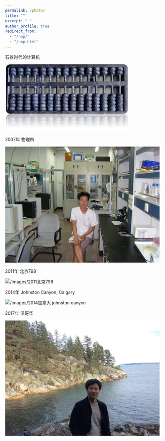 ```yaml
---
permalink: /photo/
title: ""
excerpt: " "
author_profile: true
redirect_from: 
  - "/nmp/"
  - "/nmp.html"
---
```


石器时代的计算机

<img src="/images/算盘.jpg" alt="/images/算盘" width="400"/>

2007年 物理所

<img src="/images/2007.JPG" alt="/images/2007物理所" width="500"/>

2011年 北京798

<img src="/images/2011北京798.JPG" alt="/images/2011北京798" width="500"/>

2014年 Johnston Canyon, Calgary

<img src="/images/2014加拿大 johnston canyon.JPG" alt="/images/2014加拿大 johnston canyon" width="500"/>

2017年 温哥华

<img src="/images/2017温哥华.JPG" alt="/images/2017温哥华" width="500"/>

